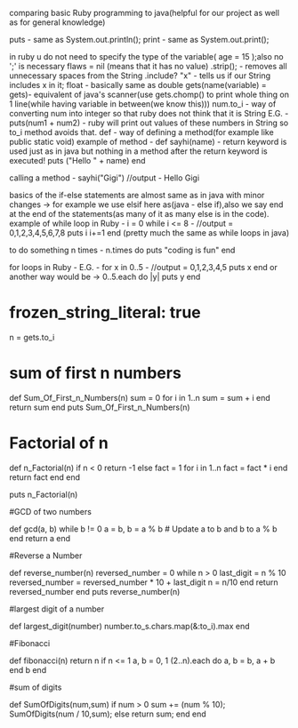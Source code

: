 comparing basic Ruby programming to java(helpful for our project as well as for general knowledge)

puts - same as System.out.println();   print - same as System.out.print();

in ruby u do not need to specify the type of the variable( age = 15 );also no ';' is necessary
flaws = nil (means that it has no value)
.strip(); - removes all unnecessary spaces from the String
.include? "x" - tells us if our String includes x in it;
float - basically same as double
gets(name(variable) = gets)- equivalent of java's scanner(use gets.chomp() to print whole thing on 1 line(while having variable in between(we know this)))
num.to_i - way of converting num into integer so that ruby does  not think that it is String
E.G. - puts(num1 + num2) - ruby will print out values of these numbers in String so to_i method avoids that.
def - way of defining a method(for example like public static void)
example of method -  def sayhi(name)   - return keyword is used just as in java but nothing in a method after the return keyword is executed!
puts ("Hello " + name)
end


calling a method - sayhi("Gigi")  //output - Hello Gigi

basics of the if-else statements are almost same as in java with minor changes ->
for example we use elsif here as(java - else if),also we say end at the end of the statements(as many of it as many else is in the code).
example of while loop in Ruby -  i = 0
while i <= 8   - //output = 0,1,2,3,4,5,6,7,8
puts i
i+=1
end   (pretty much the same as while loops in java)

to do something n times - n.times do
puts "coding is fun"
end

for loops in Ruby - E.G. - for x in 0..5  - //output = 0,1,2,3,4,5
puts x
end
or another way would be ->
0..5.each do |y|
puts y
end

# frozen_string_literal: true
n = gets.to_i

#  sum of first n numbers
def Sum_Of_First_n_Numbers(n)
sum = 0
for i in 1..n
sum = sum + i
end
return sum
end
puts Sum_Of_First_n_Numbers(n)

# Factorial of n
def n_Factorial(n)
if n < 0
return -1
else
fact = 1
for i in 1..n
fact = fact * i
end
return fact
end
end

puts n_Factorial(n)

#GCD of two numbers

def gcd(a, b)
while b != 0
a = b,  b = a % b  # Update a to b and b to a % b
end
return a
end


#Reverse a Number

def reverse_number(n)
reversed_number = 0
while n > 0
last_digit = n % 10
reversed_number = reversed_number * 10 + last_digit
n = n/10
end
return reversed_number
end
puts reverse_number(n)


#largest digit of a number

def largest_digit(number)
number.to_s.chars.map(&:to_i).max
end

#Fibonacci 

def fibonacci(n)
  return n if n <= 1
  a, b = 0, 1
  (2..n).each do
    a, b = b, a + b
  end
  b
end

#sum of digits

def SumOfDigits(num,sum)
    if num > 0
        sum += (num % 10);
        SumOfDigits(num / 10,sum);
    else
        return sum;
    end
end
